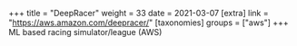 +++
title = "DeepRacer"
weight = 33
date = 2021-03-07
[extra]
link = "https://aws.amazon.com/deepracer/"
[taxonomies]
groups = ["aws"]
+++
ML based racing simulator/league (AWS)

